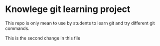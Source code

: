 # Knowlege git learning project

This repo is only mean to use by students to learn git and try different git commands.

This is the second change in this file
